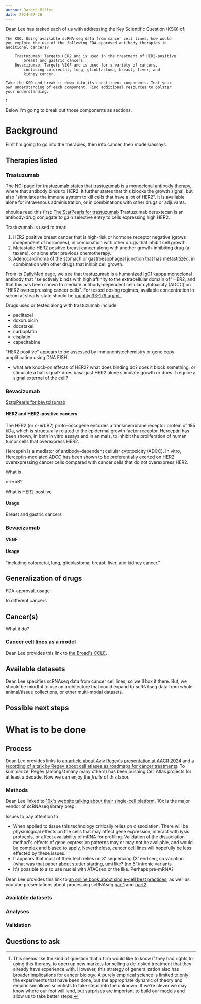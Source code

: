 ```yaml
---
author: Darach Miller
date: 2024-07-26
---
```


Dean Lee has tasked each of us with addressing the Key Scientific Question (KSQ)
of:

    The KSQ: Using available scRNA-seq data from cancer cell lines, how would
    you explore the use of the following FDA-approved antibody therapies in
    additional cancers?
    
        Trastuzumab: Targets HER2 and is used in the treatment of HER2-positive
            breast and gastric cancers.
        Bevacizumab: Targets VEGF and is used for a variety of cancers, 
            including colorectal, lung, glioblastoma, breast, liver, and 
            kidney cancer.
    
    Take the KSQ and break it down into its constituent components. Test your
    own understanding of each component. Find additional resources to bolster 
    your understanding.

[^1]

Below I'm going to break out those components as sections.

# Background

First I'm going to go into the therapies, then into cancer, then models/assays.

[^1]: This seems like the kind of question that a firm would like to know if 
they had rights to using this therapy, to open up new markets for selling a 
de-risked treatment that they already have experience with.
However, this strategy of generalization also has broader implications for
cancer biology. 
A purely empirical science is limited to only the experiments that
have been done, but the appropriate dynamic of theory and empiricism allows
scientists to take steps into the unknown. If we're clever we may know where
our foot will land, but surprises are important to build our models and allow
us to take better steps.


## Therapies listed

### Trastuzumab

The [NCI page for trastuzumab](https://www.cancer.gov/about-cancer/treatment/drugs/trastuzumab)
states that trastuzumab is a monoclonal antibody therapy, where that antibody
binds to HER2.
It further states that this blocks the growth signal, but also "stimulates the
immune system to kill cells that have a lot of HER2".
It is available alone for intravenous administration, or in combinations with 
other drugs or adjuvants.

shoulda read this first:
[The StatPearls for trastuzumab](https://www.ncbi.nlm.nih.gov/books/NBK532246/)
Trastuzumab deruxtecan is an antibody-drug conjugate to gain selective entry 
to cells expressing high HER2.


Trastuzumab is used to treat:

1. HER2 positive breast cancer that is high-risk or hormone receptor negative 
    (grows independent of hormones), in combination with other drugs that 
    inhibit cell growth.
1. Metastatic HER2 positive breast cancer along with another growth-inhibiting
    drug (a taxane), or alone after previous chemotherapy.
1. Adenocarcinoma of the stomach or gastroesophageal junction that has
    metastitized, in combination with other drugs that inhibit cell growth.

From its 
[DailyMed page](https://dailymed.nlm.nih.gov/dailymed/drugInfo.cfm?setid=492dbdb2-077e-4064-bff3-372d6af0a7a2),
we see that trastuzumab is a humanized IgG1 kappa monoclonal antibody that
"selectively binds with high affinity to the extracellular domain of" HER2,
and that this has been shown to mediate antibody-dependent cellular 
cytotoxicity (ADCC) on "HER2 overexpressing cancer cells".
For tested dosing regimes, available concentration in serum at steady-state 
should be [roughly 33-179 ug/mL](https://dailymed.nlm.nih.gov/dailymed/drugInfo.cfm?setid=492dbdb2-077e-4064-bff3-372d6af0a7a2#Table8).

Drugs used or tested along with trastuzumab include:
- paclitaxel
- doxorubicin
- docetaxel
- carboplatin
- cisplatin
- capecitabine

"HER2 positive" appears to be assessed by immunohistochemistry or
gene copy amplification using DNA FISH.

* what are knock-on effects of HER2? what does binding do? does it block 
    something, or stimulate a halt signal? does basal just HER2 alone stimulate
    growth or does it require a signal external of the cell?


### Bevacizumab

[StatsPearls for bevzcizumab](https://www.ncbi.nlm.nih.gov/books/NBK482126/)



#### HER2 and HER2-positive cancers

The HER2 (or c-erbB2) proto-oncogene encodes a transmembrane receptor protein
of 185 kDa, which is structurally related to the epidermal growth factor
receptor. Herceptin has been shown, in both in vitro assays and in animals, to
inhibit the proliferation of human tumor cells that overexpress HER2.

Herceptin is a mediator of antibody-dependent cellular cytotoxicity (ADCC). In
vitro, Herceptin-mediated ADCC has been shown to be preferentially exerted on
HER2 overexpressing cancer cells compared with cancer cells that do not
overexpress HER2.

What is

c-erbB2

What is HER2 postiive

#### Usage

Breast and gastric cancers

### Bevacizumab

#### VEGF

#### Usage

"including colorectal, lung, glioblastoma, breast, liver, and kidney cancer."

## Generalization of drugs

FDA-approval, usage

to different cancers

## Cancer(s)

What it do?

### Cancer cell lines as a model

Dean Lee provides this link to [the Broad's CCLE](https://sites.broadinstitute.org/ccle/#:~:text=Cancer%20cell%20lines%20are%20the,and%20for%20defining%20drug%20efficacy.).


## Available datasets

Dean Lee specifies scRNAseq data from cancer cell lines, so we'll box it there.
But, we should be mindful to use an architecture that could expand to 
scRNAseq data from whole-animal/tissue collections, or other multi-modal 
datasets.

## Possible next steps

# What is to be done

## Process

Dean Lee provides links to 
[an article about Aviv Regev's presentation at AACR 2024](https://www.genengnews.com/topics/cancer/aacr-2024-aviv-regev-shows-how-single-cell-atlases-foster-new-axis-to-genentechs-drug-discovery/)
and
[a recording of a talk by Regev about cell atlases as roadmaps for cancer treatments](https://www.youtube.com/watch?v=Wk5QHySlMXU).
To summarize, Regev (amongst many many others) has been pushing Cell Atlas 
projects for at least a decade. 
Now we can enjoy the _fruits_ of this labor. 




### Methods

Dean Lee linked to 
[10x's website talking about their single-cell platform](https://www.10xgenomics.com/support/single-cell-gene-expression).
10x is the major vendor of scRNAseq library prep.

Issues to pay attention to

- When applied to tissue this technology critically relies on dissociation. 
    There will be physiological effects on the cells that may affect 
    gene expression, interact with lysis protocols, or affect availability 
    of mRNA for profiling. 
    Validation of the dissociation method's effects of gene expression patterns
    may or may not be available, and would be complex and biased to apply.
    Nevertheless, cancer cell lines will hopefully be less effected by these
    issues.
- It appears that most of their tech relies on 3' sequencing
    (3' end seq, so variation
    (what was that paper about stutter starting, umi like?
    (no 5' intronic variants
- It's possible to also use nuclei with ATACseq or the like. Perhaps pre-mRNA?

Dean Lee provides this link to 
[an online book about single-cell best practices](https://www.sc-best-practices.org/preamble.html),
as well as youtube presentations about processing scRNAseq 
[part1](https://www.youtube.com/watch?v=cmOlCTGX4Ik)
and
[part2](https://www.youtube.com/watch?v=FqG_O12oWR4).


### Available datasets

### Analyses

### Validation

## Questions to ask



<style>
body { max-width: 600px; margin: 1em;}
</style>
